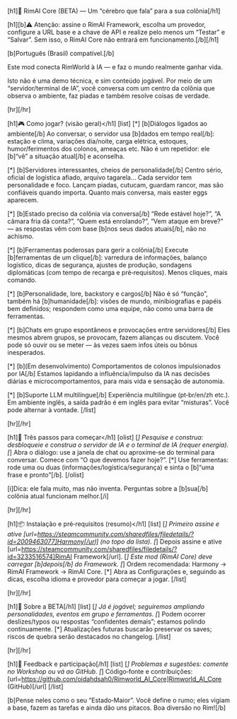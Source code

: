[h1]🧠 RimAI Core (BETA) — Um “cérebro que fala” para a sua colônia[/h1]

[h1][b]⚠ Atenção: assine o RimAI Framework, escolha um provedor, configure a URL base e a chave de API e realize pelo menos um “Testar” e “Salvar”. Sem isso, o RimAI Core não entrará em funcionamento.[/b][/h1]

[b]Português (Brasil) compatível.[/b]

Este mod conecta RimWorld à IA — e faz o mundo realmente ganhar vida.

Isto não é uma demo técnica, e sim conteúdo jogável. Por meio de um “servidor/terminal de IA”, você conversa com um centro da colônia que observa o ambiente, faz piadas e também resolve coisas de verdade.

[hr][/hr]

[h1]🎮 Como jogar? (visão geral)</h1]
[list]
[*] [b]Diálogos ligados ao ambiente[/b]
	Ao conversar, o servidor usa [b]dados em tempo real[/b]: estação e clima, variações dia/noite, carga elétrica, estoques, humor/ferimentos dos colonos, ameaças etc. Não é um repetidor: ele [b]“vê” a situação atual[/b] e aconselha.

[*] [b]Servidores interessantes, cheios de personalidade[/b]
	Centro sério, oficial de logística afiado, arquivo tagarela… Cada servidor tem personalidade e foco. Lançam piadas, cutucam, guardam rancor, mas são confiáveis quando importa. Quanto mais conversa, mais easter eggs aparecem.

[*] [b]Estado preciso da colônia via conversa[/b]
	“Rede estável hoje?”, “A câmara fria dá conta?”, “Quem está enrolando?”, “Vem ataque em breve?” — as respostas vêm com base [b]nos seus dados atuais[/b], não no achismo.

[*] [b]Ferramentas poderosas para gerir a colônia[/b]
	Execute [b]ferramentas de um clique[/b]: varredura de informações, balanço logístico, dicas de segurança, ajustes de produção, sondagens diplomáticas (com tempo de recarga e pré‑requisitos). Menos cliques, mais comando.

[*] [b]Personalidade, lore, backstory e cargos[/b]
	Não é só “função”, também há [b]humanidade[/b]: visões de mundo, minibiografias e papéis bem definidos; respondem como uma equipe, não como uma barra de ferramentas.

[*] [b]Chats em grupo espontâneos e provocações entre servidores[/b]
	Eles mesmos abrem grupos, se provocam, fazem alianças ou discutem. Você pode só ouvir ou se meter — às vezes saem infos úteis ou bônus inesperados.

[*] [b](Em desenvolvimento) Comportamentos de colonos impulsionados por IA[/b]
	Estamos lapidando a influência/impulso da IA nas decisões diárias e microcomportamentos, para mais vida e sensação de autonomia.

[*] [b]Suporte LLM multilíngue[/b]
	Experiência multilíngue (pt‑br/en/zh etc.). Em ambiente inglês, a saída padrão é em inglês para evitar “misturas”. Você pode alternar à vontade.
[/list]

[hr][/hr]

[h1]🧭 Três passos para começar</h1]
[olist]
[*] Pesquise e construa: desbloqueie e construa o servidor de IA e o terminal de IA (requer energia).
[*] Abra o diálogo: use a janela de chat ou aproxime‑se do terminal para conversar. Comece com “O que devemos fazer hoje?”.
[*] Use ferramentas: rode uma ou duas (informações/logística/segurança) e sinta o [b]“uma frase e pronto”[/b].
[/olist]

[i]Dica: ele fala muito, mas não inventa. Perguntas sobre a [b]sua[/b] colônia atual funcionam melhor.[/i]

[hr][/hr]

[h1]📦 Instalação e pré‑requisitos (resumo)</h1]
[list]
[*] Primeiro assine e ative [url=https://steamcommunity.com/sharedfiles/filedetails/?id=2009463077]Harmony[/url] (no topo da lista).
[*] Depois assine e ative [url=https://steamcommunity.com/sharedfiles/filedetails/?id=3233516574]RimAI Framework[/url].
[*] Este mod (RimAI Core) deve carregar [b]depois[/b] do Framework.
[*] Ordem recomendada: Harmony → RimAI Framework → RimAI Core.
[*] Abra as Configurações e, seguindo as dicas, escolha idioma e provedor para começar a jogar.
[/list]

[hr][/hr]

[h1]🧪 Sobre a BETA[/h1]
[list]
[*] Já é jogável; seguiremos ampliando personalidades, eventos em grupo e ferramentas.
[*] Podem ocorrer deslizes/typos ou respostas “confidentes demais”; estamos polindo continuamente.
[*] Atualizações futuras buscarão preservar os saves; riscos de quebra serão destacados no changelog.
[/list]

[hr][/hr]

[h1]🤝 Feedback e participação[/h1]
[list]
[*] Problemas e sugestões: comente no Workshop ou vá ao GitHub.
[*] Código‑fonte e contribuições: [url=https://github.com/oidahdsah0/Rimworld_AI_Core]Rimworld_AI_Core (GitHub)[/url]
[/list]

[b]Pense neles como o seu “Estado‑Maior”. Você define o rumo; eles vigiam a base, fazem as tarefas e ainda dão uns pitacos. Boa diversão no Rim![/b]
